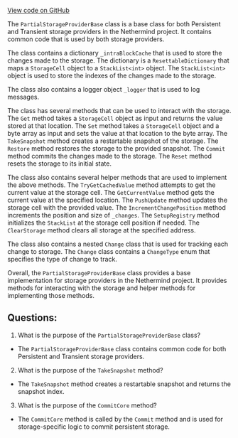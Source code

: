 [View code on GitHub](https://github.com/nethermindeth/nethermind/Nethermind.State/PartialStorageProviderBase.cs)

The `PartialStorageProviderBase` class is a base class for both Persistent and Transient storage providers in the Nethermind project. It contains common code that is used by both storage providers. 

The class contains a dictionary `_intraBlockCache` that is used to store the changes made to the storage. The dictionary is a `ResettableDictionary` that maps a `StorageCell` object to a `StackList<int>` object. The `StackList<int>` object is used to store the indexes of the changes made to the storage. 

The class also contains a logger object `_logger` that is used to log messages. 

The class has several methods that can be used to interact with the storage. The `Get` method takes a `StorageCell` object as input and returns the value stored at that location. The `Set` method takes a `StorageCell` object and a byte array as input and sets the value at that location to the byte array. The `TakeSnapshot` method creates a restartable snapshot of the storage. The `Restore` method restores the storage to the provided snapshot. The `Commit` method commits the changes made to the storage. The `Reset` method resets the storage to its initial state. 

The class also contains several helper methods that are used to implement the above methods. The `TryGetCachedValue` method attempts to get the current value at the storage cell. The `GetCurrentValue` method gets the current value at the specified location. The `PushUpdate` method updates the storage cell with the provided value. The `IncrementChangePosition` method increments the position and size of `_changes`. The `SetupRegistry` method initializes the `StackList` at the storage cell position if needed. The `ClearStorage` method clears all storage at the specified address. 

The class also contains a nested `Change` class that is used for tracking each change to storage. The `Change` class contains a `ChangeType` enum that specifies the type of change to track. 

Overall, the `PartialStorageProviderBase` class provides a base implementation for storage providers in the Nethermind project. It provides methods for interacting with the storage and helper methods for implementing those methods.
## Questions: 
 1. What is the purpose of the `PartialStorageProviderBase` class?
- The `PartialStorageProviderBase` class contains common code for both Persistent and Transient storage providers.

2. What is the purpose of the `TakeSnapshot` method?
- The `TakeSnapshot` method creates a restartable snapshot and returns the snapshot index.

3. What is the purpose of the `CommitCore` method?
- The `CommitCore` method is called by the `Commit` method and is used for storage-specific logic to commit persistent storage.